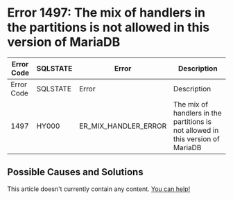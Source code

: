 
# Error 1497: The mix of handlers in the partitions is not allowed in this version of MariaDB


| Error Code | SQLSTATE | Error | Description |
| --- | --- | --- | --- |
| Error Code | SQLSTATE | Error | Description |
| 1497 | HY000 | ER_MIX_HANDLER_ERROR | The mix of handlers in the partitions is not allowed in this version of MariaDB |




## Possible Causes and Solutions


This article doesn't currently contain any content. [You can help!](/en/writing-and-editing-knowledge-base-articles/)

